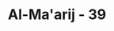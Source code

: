 ---
title: "Al-Ma'arij - 39"
no: 39
arabic_no: ٣٩
ayah: كَلَّاۗ اِنَّا خَلَقْنٰهُمْ مِّمَّا يَعْلَمُوْنَ 
translation: "Tidak mungkin! Sesungguhnya Kami menciptakan mereka dari apa yang mereka ketahui."
tafsir: "Mereka beranggapan akan masuk surga, karena merasa lebih mulia dan lebih tinggi derajatnya daripada orang-orang yang beriman. Akan tetapi, anggapan mereka itu salah karena mereka dijadikan dari air mani seperti juga halnya seluruh manusia, tak ada bedanya. Tidak ada keistimewaan seseorang atas yang lain dan Allah tidak membeda-bedakannya. Hanya yang membedakan derajat seorang manusia dengan manusia yang lain hanya iman dan amal. Hal demikian itu adalah hukum Allah dan tidak seorang pun yang dapat mengubahnya."
---